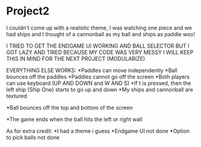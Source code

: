 # Project2

I couldn't come up with a realistic theme, I was watching one piece and we had ships and I thought of a cannonball as my ball and ships as paddle woo!

I TRIED TO GET THE ENDGAME UI WORKING AND BALL SELECTOR BUT I GOT LAZY AND TIRED BECAUSE MY CODE WAS VERY MESSY
I WILL KEEP THIS IN MIND FOR THE NEXT PROJECT (MODULARIZE)

EVERYTHING ELSE WORKS:
*Paddles can move independently
*Ball bounces off the paddles
*Paddles cannot go off the screen
*Both players can use keyboard (UP AND DOWN and W AND S)
*If t is pressed, then the left ship (Ship One) starts to go up and down
*My ships and cannonball are textured

*Ball bounces off the top and bottom of the screen

*The game ends when the ball hits the left or right wall

As for extra credit:
*I had a theme i guess
*Endgame UI not done
*Option to pick balls not done
